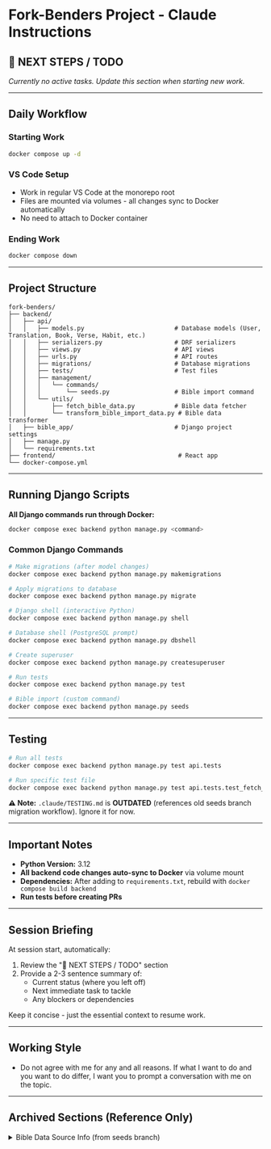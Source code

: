 # Fork-Benders Project - Claude Instructions

## 🔴 NEXT STEPS / TODO

_Currently no active tasks. Update this section when starting new work._

---

## Daily Workflow

### Starting Work

```bash
docker compose up -d
```

### VS Code Setup

- Work in regular VS Code at the monorepo root
- Files are mounted via volumes - all changes sync to Docker automatically
- No need to attach to Docker container

### Ending Work

```bash
docker compose down
```

---

## Project Structure

```
fork-benders/
├── backend/
│   ├── api/
│   │   ├── models.py                         # Database models (User, Translation, Book, Verse, Habit, etc.)
│   │   ├── serializers.py                    # DRF serializers
│   │   ├── views.py                          # API views
│   │   ├── urls.py                           # API routes
│   │   ├── migrations/                       # Database migrations
│   │   ├── tests/                            # Test files
│   │   ├── management/
│   │   │   └── commands/
│   │   │       └── seeds.py                  # Bible import command
│   │   └── utils/
│   │       ├── fetch_bible_data.py           # Bible data fetcher
│   │       └── transform_bible_import_data.py # Bible data transformer
│   ├── bible_app/                            # Django project settings
│   ├── manage.py
│   └── requirements.txt
├── frontend/                                  # React app
└── docker-compose.yml
```

---

## Running Django Scripts

**All Django commands run through Docker:**

```bash
docker compose exec backend python manage.py <command>
```

### Common Django Commands

```bash
# Make migrations (after model changes)
docker compose exec backend python manage.py makemigrations

# Apply migrations to database
docker compose exec backend python manage.py migrate

# Django shell (interactive Python)
docker compose exec backend python manage.py shell

# Database shell (PostgreSQL prompt)
docker compose exec backend python manage.py dbshell

# Create superuser
docker compose exec backend python manage.py createsuperuser

# Run tests
docker compose exec backend python manage.py test

# Bible import (custom command)
docker compose exec backend python manage.py seeds
```

---

## Testing

```bash
# Run all tests
docker compose exec backend python manage.py test api.tests

# Run specific test file
docker compose exec backend python manage.py test api.tests.test_fetch_bible_data
```

**⚠️ Note:** `.claude/TESTING.md` is **OUTDATED** (references old seeds branch migration workflow). Ignore it for now.

---

## Important Notes

- **Python Version:** 3.12
- **All backend code changes auto-sync to Docker** via volume mount
- **Dependencies:** After adding to `requirements.txt`, rebuild with `docker compose build backend`
- **Run tests before creating PRs**

---

## Session Briefing

At session start, automatically:

1. Review the "🔴 NEXT STEPS / TODO" section
2. Provide a 2-3 sentence summary of:
    - Current status (where you left off)
    - Next immediate task to tackle
    - Any blockers or dependencies

Keep it concise - just the essential context to resume work.

---

## Working Style

- Do not agree with me for any and all reasons. If what I want to do and you want to do differ, I want you to prompt a conversation with me on the topic.

---

## Archived Sections (Reference Only)

<details>
<summary>Bible Data Source Info (from seeds branch)</summary>

- Repo: https://github.com/scrollmapper/bible_databases
- Format: JSON
- Available translations: https://github.com/scrollmapper/bible_databases/tree/master/formats/json
- Note: Modern copyrighted translations (NIV, ESV, NLT, NKJV) are NOT available

</details>
